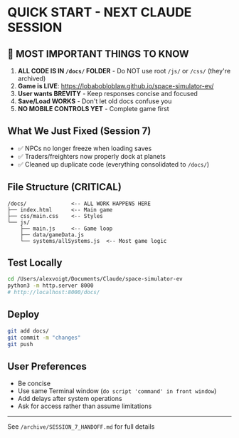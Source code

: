 # QUICK START - NEXT CLAUDE SESSION

## 🚨 MOST IMPORTANT THINGS TO KNOW

1. **ALL CODE IS IN `/docs/` FOLDER** - Do NOT use root `/js/` or `/css/` (they're archived)
2. **Game is LIVE**: https://lobabobloblaw.github.io/space-simulator-ev/
3. **User wants BREVITY** - Keep responses concise and focused
4. **Save/Load WORKS** - Don't let old docs confuse you
5. **NO MOBILE CONTROLS YET** - Complete game first

## What We Just Fixed (Session 7)
- ✅ NPCs no longer freeze when loading saves
- ✅ Traders/freighters now properly dock at planets
- ✅ Cleaned up duplicate code (everything consolidated to `/docs/`)

## File Structure (CRITICAL)
```
/docs/              <-- ALL WORK HAPPENS HERE
├── index.html      <-- Main game
├── css/main.css    <-- Styles
└── js/
    ├── main.js     <-- Game loop
    ├── data/gameData.js
    └── systems/allSystems.js  <-- Most game logic
```

## Test Locally
```bash
cd /Users/alexvoigt/Documents/Claude/space-simulator-ev
python3 -m http.server 8000
# http://localhost:8000/docs/
```

## Deploy
```bash
git add docs/
git commit -m "changes"
git push
```

## User Preferences
- Be concise
- Use same Terminal window (`do script 'command' in front window`)
- Add delays after system operations
- Ask for access rather than assume limitations

---
See `/archive/SESSION_7_HANDOFF.md` for full details
